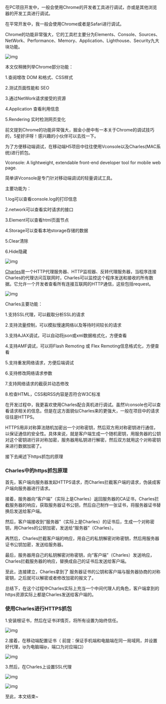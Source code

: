 在PC项目开发中，一般会使用Chrome的开发者工具进行调试，亦或是其他浏览器的开发工具进行调试。

在平常开发中，我一般会使用Chrome或者是Safari进行调试。

Chrome的功能非常强大，它的工具栏主要分为Elements、Console、Sources、NetWork、Performance、Memory、Application、Lighthouse、Security九大块功能。

![img](https://p9-juejin.byteimg.com/tos-cn-i-k3u1fbpfcp/9b6d658310bf488f8ecb8e1f260050bb~tplv-k3u1fbpfcp-watermark.image)

本文仅稍微列举Chrome部分功能：

1.查阅增改 DOM 和格式、CSS样式

2.测试页面性能和 SEO

3.通过NetWork请求接受的资源

4.Application 查看利用信息

5.Rendering 实时检测网页变化

前文提到Chrome的功能非常强大，掘金小册中有一本关于Chrome的调试技巧的，5星好评呀！感兴趣的小伙伴可以去找一下。

为了方便移动端调试，在移动端H5项目中往往使用Vconsole以及Charles(MAC系统)进行抓包。

Vconsole: A lightweight, extendable front-end developer tool for mobile web page.

简单讲Vconsole是专门针对移动端调试的轻量调试工具。

主要功能为：

1.log可以查看console.log的打印信息 

2.network可以查看实时请求的接口 

3.Element可以查看html页面节点 

4.Storage可以查看本地storage存储的数据

5.Clear清除

6.Hide隐藏

![img](https://p6-juejin.byteimg.com/tos-cn-i-k3u1fbpfcp/44bcf8bd685544aabead4a6d29a601da~tplv-k3u1fbpfcp-watermark.image)

[Charles](https://baike.baidu.com/item/Charles/7841179?fr=aladdin)是一个HTTP代理服务器、HTTP监视器、反转代理服务器，当程序连接Charles的代理访问互联网时，Charles可以监控这个程序发送和接收的所有数据。它允许一个开发者查看所有连接互联网的HTTP通信，这些包括request。

![img](https://p3-juejin.byteimg.com/tos-cn-i-k3u1fbpfcp/2997e018c8154658a3fcc5d29e4fc017~tplv-k3u1fbpfcp-watermark.image)

Charles主要功能：

1.支持SSL代理，可以截取分析SSL的请求

2.支持流量控制，可以模拟慢速网络以及等待时间较长的请求

3.支持AJAX调试，可以自动将json或xml数据格式化，方便查看

4.支持AMF调试，可以将Flash Remoting 或 Flex Remoting信息格式化，方便查看

5.支持重发网络请求，方便后端调试

6.支持修改网络请求参数

7.支持网络请求的截获并动态修改

8.检查HTML，CSS和RSS内容是否符合W3C标准



在开发过程中，我更喜欢使用Charles配合真机进行调试。虽然Vconsole也可以查看请求相关的信息。但是在这方面貌似Charles来的更强大，一般在项目中的请求往往是HTTPS。

HTTPS用非对称算法随机加密出一个对称密钥，然后双方用对称密钥进行通信，以保证通信的安全性。具体来说，就是客户端生成一个随机密钥，用服务器的公钥对这个密钥进行非对称加密，服务器用私钥进行解密，然后双方就用这个对称密钥来进行数据加密了。

接下去阐述下https抓包的原理

### Charles中的https抓包原理

首先，客户端向服务器发起HTTPS请求，而Charles拦截客户端的请求，伪装成客户端向服务器进行请求。

接着，服务器向“客户端”（实际上是Charles）返回服务器的CA证书，Charles拦截服务器的响应，获取服务器证书公钥，然后自己制作一张证书，将服务器证书替换后发送给客户端。

然后，客户端接收到“服务器”（实际上是Charles）的证书后，生成一个对称密钥，用Charles的公钥加密，发送给“服务器”（Charles）。

再然后，Charles拦截客户端的响应，用自己的私钥解密对称密钥，然后用服务器证书公钥加密，发送给服务器。

最后，服务器用自己的私钥解密对称密钥，向“客户端”（Charles）发送响应，Charles拦截服务器的响应，替换成自己的证书后发送给客户端。

至此，连接建立，Charles拿到了 服务器证书的公钥和客户端与服务器协商的对称密钥，之后就可以解密或者修改加密的报文了。

总结下，在这个过程中Charles实际上充当一个中间代理人的角色，客户端拿到的https资源实际上都是Charles发送给客户端的。

### 使用Charles进行HTTPS抓包

1.安装根证书，然后在证书详情页，将所有设置为始终信任。

![img](https://p9-juejin.byteimg.com/tos-cn-i-k3u1fbpfcp/0290abf97db94430ab8966aa3cb1a697~tplv-k3u1fbpfcp-watermark.image)

2.接着，在移动端配置证书（ 前提：保证手机端和电脑端在同一局域网，并设置好代理，ip为电脑端ip，端口为对应端口）

![img](https://p9-juejin.byteimg.com/tos-cn-i-k3u1fbpfcp/dbbcbdb5c5744710acad5dfbb69cc7f2~tplv-k3u1fbpfcp-watermark.image)

3.然后，在Charles上设置SSL代理

![img](https://p9-juejin.byteimg.com/tos-cn-i-k3u1fbpfcp/e8b3ad3af5814d0d8c8637bb4ec1346c~tplv-k3u1fbpfcp-watermark.image)

![img](https://p9-juejin.byteimg.com/tos-cn-i-k3u1fbpfcp/fe41370f023f4541ae8f535b1d7d2714~tplv-k3u1fbpfcp-watermark.image)

至此，本文结束~

